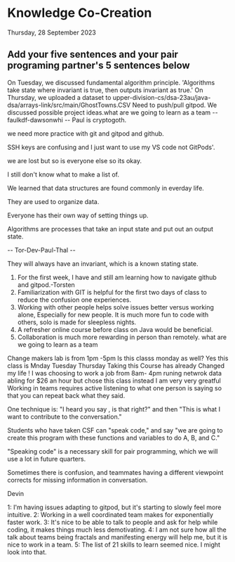 # Knowledge Co-Creation
Thursday, 28 September 2023

## Add your five sentences and your pair programing partner's 5 sentences below

On Tuesday, we discussed fundamental algorithm principle.
'Algorithms take state where invariant is true, then outputs invariant as true.'
On Thursday, we uploaded a dataset to upper-division-cs/dsa-23au/java-dsa/arrays-link/src/main/GhostTowns.CSV
Need to push/pull gitpod.
We discussed possible project ideas.what are we going to learn as a team
-- faulkdf-dawsonwhi --
Paul is cryptogoth.

we need more practice with git and gitpod and github.

SSH keys are confusing and I just want to use my VS code not GitPods'.

we are lost but so is everyone else so its okay.

I still don't know what to make a list of.

We learned that data structures are found commonly in everday life.

They are used to organize data.

Everyone has their own way of setting things up.

Algorithms are processes that take an input state and put out an output state.

-- Tor-Dev-Paul-Thal --

They will always have an invariant, which is a known stating state.
1. For the first week, I have and still am learning how to navigate github and gitpod.-Torsten
2. Familiarization with GIT is helpful for the first two days of class to reduce the confusion one experiences.
3. Working with other people helps solve issues better versus working alone, Especially for new people. It is much more fun to code with others, solo is made for sleepless nights.
4. A refresher online course before class on Java would be beneficial.
5. Collaboration is much more rewarding in person than remotely.
what are we going to learn as a team

Change makers lab is from 1pm -5pm 
Is this classs monday as well? Yes this class is Mnday Tuesday Thursday
Taking this Course has already Changed my life !
I was choosing to work a job from 8am- 4pm runing netwrok data abling for $26 an hour but chose this class instead I am very very greatful
Working in teams requires active listening to what one person is saying so that you can repeat back what they said.

One technique is: "I heard you say <blah>, is that right?" and then "This is what I want to contribute to the conversation."

Students who have taken CSF can "speak code," and say "we are going to create this program with these functions and variables to do A, B, and C."

"Speaking code" is a necessary skill for pair programming, which we will use a lot in future quarters.

Sometimes there is confusion, and teammates having a different viewpoint corrects for missing information in conversation.

Devin 

1: I'm having issues adapting to gitpod, but it's starting to slowly feel more intuitive.
2: Working in a well coordinated team makes for exponentially faster work.
3: It's nice to be able to talk to people and ask for help while coding, it makes things much less demotivating.
4: I am not sure how all the talk about teams being fractals and manifesting energy will help me, but it is nice to work in a team.
5: The list of 21 skills to learn seemed nice. I might look into that.
